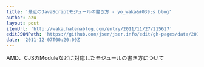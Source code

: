 ```yaml
---
title: '最近のJavaScriptモジュールの書き方 - yo_waka&#039;s blog'
author: azu
layout: post
itemUrl: 'http://waka.hatenablog.com/entry/2011/11/27/215627'
editJSONPath: 'https://github.com/jser/jser.info/edit/gh-pages/data/2011/12/index.json'
date: '2011-12-07T00:20:00Z'
---
```

AMD、CJSのModuleなどに対応したモジュールの書き方について
